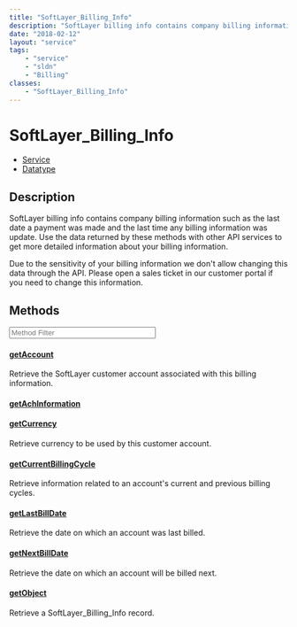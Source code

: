 ```yaml
---
title: "SoftLayer_Billing_Info"
description: "SoftLayer billing info contains company billing information such as the last date a payment was made and the last time a... "
date: "2018-02-12"
layout: "service"
tags:
    - "service"
    - "sldn"
    - "Billing"
classes:
    - "SoftLayer_Billing_Info"
---
```

# SoftLayer_Billing_Info
<div id='service-datatype'>
    <ul id='sldn-reference-tabs'>
    <li id='service'> <a href='/reference/services/SoftLayer_Billing_Info' >Service</a></li>    <li id='datatype'> <a href='/reference/datatypes/SoftLayer_Billing_Info' >Datatype</a></li>
    </ul>
</div>

## Description
SoftLayer billing info contains company billing information such as the last date a payment was made and the last time any billing information was update. Use the data returned by these methods with other API services to get more detailed information about your billing information. 

Due to the sensitivity of your billing information we don't allow changing this data through the API. Please open a sales ticket in our customer portal if you need to change this information. 



        
<div id="properties" class="content service-content">

## Methods

<div class="view-filters">
    <div class="clearfix">
        <div class="search-input-box">
            <input placeholder="Method Filter" onkeyup="titleSearch(inputId='edit-combine', divId='method-div', elementClass='method-row')" 
                type="text" id="edit-combine" value="" size="30" maxlength="128" class="form-text">
        </div>
    </div>
</div>

<div id="method-div">

<div class="method-row">

#### [getAccount](/reference/services/SoftLayer_Billing_Info/getAccount)
Retrieve the SoftLayer customer account associated with this billing information.
</div>

<div class="method-row">

#### [getAchInformation](/reference/services/SoftLayer_Billing_Info/getAchInformation)

</div>

<div class="method-row">

#### [getCurrency](/reference/services/SoftLayer_Billing_Info/getCurrency)
Retrieve currency to be used by this customer account.
</div>

<div class="method-row">

#### [getCurrentBillingCycle](/reference/services/SoftLayer_Billing_Info/getCurrentBillingCycle)
Retrieve information related to an account's current and previous billing cycles.
</div>

<div class="method-row">

#### [getLastBillDate](/reference/services/SoftLayer_Billing_Info/getLastBillDate)
Retrieve the date on which an account was last billed.
</div>

<div class="method-row">

#### [getNextBillDate](/reference/services/SoftLayer_Billing_Info/getNextBillDate)
Retrieve the date on which an account will be billed next.
</div>

<div class="method-row">

#### [getObject](/reference/services/SoftLayer_Billing_Info/getObject)
Retrieve a SoftLayer_Billing_Info record.
</div>
</div>

</div>

